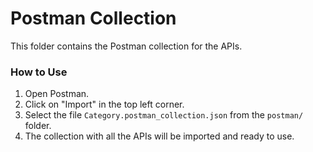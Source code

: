 # Postman Collection

This folder contains the Postman collection for the APIs.

### How to Use

1. Open Postman.
2. Click on "Import" in the top left corner.
3. Select the file `Category.postman_collection.json` from the `postman/` folder.
4. The collection with all the APIs will be imported and ready to use.
